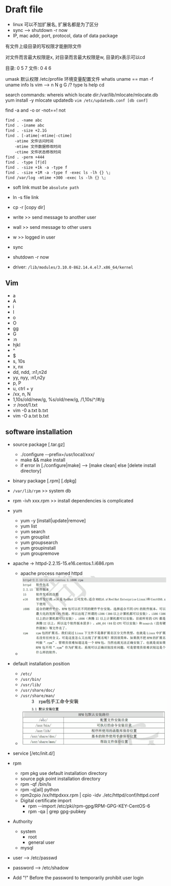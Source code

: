# Draft file

- linux 可以不加扩展名, 扩展名都是为了区分
- sync --> shutdown -r now
- IP, mac addr, port, protocol, data of data package

有文件上级目录的写权限才能删除文件

对文件而言最大权限是x, 对目录而言最大权限是w, 目录的x表示可以cd

目录: 0 5 7 
文件: 0 4 6 

umask 默认权限
/etc/profile 环境变量配置文件
whatis uname == man -f uname 
info ls
vim --> n N g G /? 
type ls
help cd

search commands:
whereis 
which
locate dir:/var/lib/mlocate/mlocate.db 
    yum install -y mlocate 
    updatedb
    `vim /etc/updatedb.conf [db conf]`

find
    -a   and
    -o   or
    -not==! not

    find . -name abc
    find . -iname abc
    find . -size +2.1G
    find . [-atime|-mtime|-ctime]
        -atime 文件访问时间
        -mtime 文件数据修改时间
        -ctime 文件状态修改时间 
    find . -perm +444
    find . -type [f|d]
    find . -size +1k -a -type f
    find . -size +1M -a -type f -exec ls -lh {} \;
    find /var/log -mtime +300 -exec ls -lh {} \;

- soft link must be `absolute path`
- ln -s file link
- cp -r [copy dir]
  
- write >> send message to another user
- wall >> send message to other users
- w >> logged in user
- sync
- shutdown -r now

- driver: `/lib/modules/3.10.0-862.14.4.el7.x86_64/kernel`


## Vim
  - a
  - A
  - i
  - I
  - o
  - O
  - gg
  - G
  - :n
  - hjkl
  - ^
  - $
  - s, 10s
  - x, nx
  - dd, ndd, :n1,n2d
  - yy, nyy, :n1,n2y
  - p, P
  - u, ctrl + y
  - /xx, n, N
  - 1,10s/old/new/g, %s/old/new/g, /1,10s/^/#/g
  - :r /root/1.txt
  - vim -0 a.txt b.txt
  - vim -O a.txt b.txt

## software installation
- source package [.tar.gz]
  - ./configure --prefix=/usr/local/xxx/
  - make && make install
  - if error in [./configure|make] --> [make clean] else [delete install directory]
- binary package [.rpm] [.dpkg]
- `/var/lib/rpm` >> system db 
- rpm -ivh xxx.rpm >> install dependencies is complicated
- yum
  - yum -y [install|update|remove]
  - yum list
  - yum search
  - yum grouplist
  - yum groupsearch
  - yum groupinstall
  - yum groupremove

- apache -> httpd-2.2.15-15.e16.centos.1.i686.rpm
  - apache process named httpd 
  - ![apache](./images/apache.png)
- default installation position
  - `/etc/`
  - `/usr/bin/`
  - `/usr/lib/`
  - `/usr/share/doc/`
  - `/usr/share/man/`
  - ![pkg](./images/linux_pkg.png)
- service [/etc/init.d/]
- rpm
  - rpm pkg use default installation directory
  - source pgk point installation directory
  - rpm -qf /bin/ls
  - rpm -q[ail] python
  - rpm2cpio /xx/httpdxxx.rpm | cpio -idv ./etc/httpd/conf/httpd.conf
  - Digital certificate import
    - rpm --import /etc/pki/rpm-gpg/RPM-GPG-KEY-CentOS-6
    - rpm -qa | grep gpg-pubkey

- Authority
  - system
    - root
    - general user
  - mysql

- user --> /etc/passwd
- password --> /etc/shadow
- Add "!" Before the password to temporarily prohibit user login
